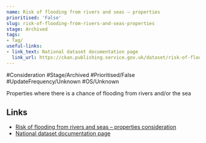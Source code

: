 ```yaml
---
name: Risk of flooding from rivers and seas – properties
prioritised: 'False'
slug: risk-of-flooding-from-rivers-and-seas-properties
stage: Archived
tags:
- Tag/
useful-links:
- link_text: National dataset documentation page
  link_url: https://ckan.publishing.service.gov.uk/dataset/risk-of-flooding-from-rivers-and-sea-properties-in-areas-at-risk
---
```


#Consideration #Stage/Archived #Prioritised/False #UpdateFrequency/Unknown #OS/Unknown

Properties where there is a chance of flooding from rivers and/or the sea

## Links

* [Risk of flooding from rivers and seas – properties consideration](https://design.planning.data.gov.uk/planning-consideration/risk-of-flooding-from-rivers-and-seas-properties)
* [National dataset documentation page](https://ckan.publishing.service.gov.uk/dataset/risk-of-flooding-from-rivers-and-sea-properties-in-areas-at-risk)